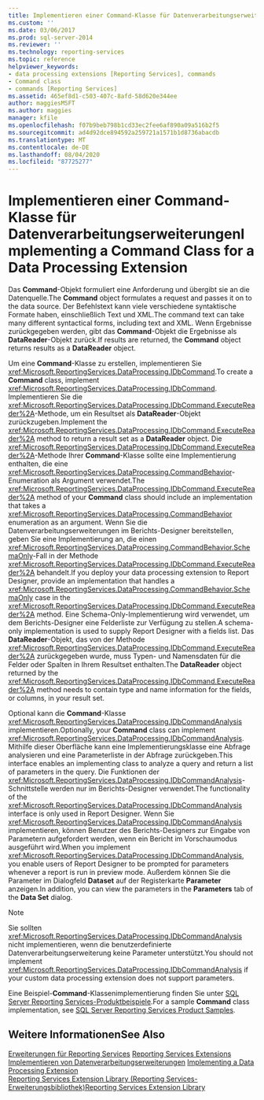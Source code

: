 ```yaml
---
title: Implementieren einer Command-Klasse für Datenverarbeitungserweiterungen | Microsoft-Dokumentation
ms.custom: ''
ms.date: 03/06/2017
ms.prod: sql-server-2014
ms.reviewer: ''
ms.technology: reporting-services
ms.topic: reference
helpviewer_keywords:
- data processing extensions [Reporting Services], commands
- Command class
- commands [Reporting Services]
ms.assetid: 465ef8d1-c503-407c-8afd-58d620e344ee
author: maggiesMSFT
ms.author: maggies
manager: kfile
ms.openlocfilehash: f07b9beb798b1cd33ec2fee6af890a09a516b2f5
ms.sourcegitcommit: ad4d92dce894592a259721a1571b1d8736abacdb
ms.translationtype: MT
ms.contentlocale: de-DE
ms.lasthandoff: 08/04/2020
ms.locfileid: "87725277"
---
```

# <a name="implementing-a-command-class-for-a-data-processing-extension"></a><span data-ttu-id="94dca-102">Implementieren einer Command-Klasse für Datenverarbeitungserweiterungen</span><span class="sxs-lookup"><span data-stu-id="94dca-102">Implementing a Command Class for a Data Processing Extension</span></span>
  <span data-ttu-id="94dca-103">Das **Command**-Objekt formuliert eine Anforderung und übergibt sie an die Datenquelle.</span><span class="sxs-lookup"><span data-stu-id="94dca-103">The **Command** object formulates a request and passes it on to the data source.</span></span> <span data-ttu-id="94dca-104">Der Befehlstext kann viele verschiedene syntaktische Formate haben, einschließlich Text und XML.</span><span class="sxs-lookup"><span data-stu-id="94dca-104">The command text can take many different syntactical forms, including text and XML.</span></span> <span data-ttu-id="94dca-105">Wenn Ergebnisse zurückgegeben werden, gibt das **Command**-Objekt die Ergebnisse als **DataReader**-Objekt zurück.</span><span class="sxs-lookup"><span data-stu-id="94dca-105">If results are returned, the **Command** object returns results as a **DataReader** object.</span></span>  
  
 <span data-ttu-id="94dca-106">Um eine **Command**-Klasse zu erstellen, implementieren Sie <xref:Microsoft.ReportingServices.DataProcessing.IDbCommand>.</span><span class="sxs-lookup"><span data-stu-id="94dca-106">To create a **Command** class, implement <xref:Microsoft.ReportingServices.DataProcessing.IDbCommand>.</span></span> <span data-ttu-id="94dca-107">Implementieren Sie die <xref:Microsoft.ReportingServices.DataProcessing.IDbCommand.ExecuteReader%2A>-Methode, um ein Resultset als **DataReader**-Objekt zurückzugeben.</span><span class="sxs-lookup"><span data-stu-id="94dca-107">Implement the <xref:Microsoft.ReportingServices.DataProcessing.IDbCommand.ExecuteReader%2A> method to return a result set as a **DataReader** object.</span></span> <span data-ttu-id="94dca-108">Die <xref:Microsoft.ReportingServices.DataProcessing.IDbCommand.ExecuteReader%2A>-Methode Ihrer **Command**-Klasse sollte eine Implementierung enthalten, die eine <xref:Microsoft.ReportingServices.DataProcessing.CommandBehavior>-Enumeration als Argument verwendet.</span><span class="sxs-lookup"><span data-stu-id="94dca-108">The <xref:Microsoft.ReportingServices.DataProcessing.IDbCommand.ExecuteReader%2A> method of your **Command** class should include an implementation that takes a <xref:Microsoft.ReportingServices.DataProcessing.CommandBehavior> enumeration as an argument.</span></span> <span data-ttu-id="94dca-109">Wenn Sie die Datenverarbeitungserweiterungen im Berichts-Designer bereitstellen, geben Sie eine Implementierung an, die einen <xref:Microsoft.ReportingServices.DataProcessing.CommandBehavior.SchemaOnly>-Fall in der Methode <xref:Microsoft.ReportingServices.DataProcessing.IDbCommand.ExecuteReader%2A> behandelt.</span><span class="sxs-lookup"><span data-stu-id="94dca-109">If you deploy your data processing extension to Report Designer, provide an implementation that handles a <xref:Microsoft.ReportingServices.DataProcessing.CommandBehavior.SchemaOnly> case in the <xref:Microsoft.ReportingServices.DataProcessing.IDbCommand.ExecuteReader%2A> method.</span></span> <span data-ttu-id="94dca-110">Eine Schema-Only-Implementierung wird verwendet, um dem Berichts-Designer eine Felderliste zur Verfügung zu stellen.</span><span class="sxs-lookup"><span data-stu-id="94dca-110">A schema-only implementation is used to supply Report Designer with a fields list.</span></span> <span data-ttu-id="94dca-111">Das **DataReader**-Objekt, das von der Methode <xref:Microsoft.ReportingServices.DataProcessing.IDbCommand.ExecuteReader%2A> zurückgegeben wurde, muss Typen- und Namensdaten für die Felder oder Spalten in Ihrem Resultset enthalten.</span><span class="sxs-lookup"><span data-stu-id="94dca-111">The **DataReader** object returned by the <xref:Microsoft.ReportingServices.DataProcessing.IDbCommand.ExecuteReader%2A> method needs to contain type and name information for the fields, or columns, in your result set.</span></span>  
  
 <span data-ttu-id="94dca-112">Optional kann die **Command**-Klasse <xref:Microsoft.ReportingServices.DataProcessing.IDbCommandAnalysis> implementieren.</span><span class="sxs-lookup"><span data-stu-id="94dca-112">Optionally, your **Command** class can implement <xref:Microsoft.ReportingServices.DataProcessing.IDbCommandAnalysis>.</span></span> <span data-ttu-id="94dca-113">Mithilfe dieser Oberfläche kann eine Implementierungsklasse eine Abfrage analysieren und eine Parameterliste in der Abfrage zurückgeben.</span><span class="sxs-lookup"><span data-stu-id="94dca-113">This interface enables an implementing class to analyze a query and return a list of parameters in the query.</span></span> <span data-ttu-id="94dca-114">Die Funktionen der <xref:Microsoft.ReportingServices.DataProcessing.IDbCommandAnalysis>-Schnittstelle werden nur im Berichts-Designer verwendet.</span><span class="sxs-lookup"><span data-stu-id="94dca-114">The functionality of the <xref:Microsoft.ReportingServices.DataProcessing.IDbCommandAnalysis> interface is only used in Report Designer.</span></span> <span data-ttu-id="94dca-115">Wenn Sie <xref:Microsoft.ReportingServices.DataProcessing.IDbCommandAnalysis> implementieren, können Benutzer des Berichts-Designers zur Eingabe von Parametern aufgefordert werden, wenn ein Bericht im Vorschaumodus ausgeführt wird.</span><span class="sxs-lookup"><span data-stu-id="94dca-115">When you implement <xref:Microsoft.ReportingServices.DataProcessing.IDbCommandAnalysis>, you enable users of Report Designer to be prompted for parameters whenever a report is run in preview mode.</span></span> <span data-ttu-id="94dca-116">Außerdem können Sie die Parameter im Dialogfeld **Dataset** auf der Registerkarte **Parameter** anzeigen.</span><span class="sxs-lookup"><span data-stu-id="94dca-116">In addition, you can view the parameters in the **Parameters** tab of the **Data Set** dialog.</span></span>  
  
> [!NOTE]  
>  <span data-ttu-id="94dca-117">Sie sollten <xref:Microsoft.ReportingServices.DataProcessing.IDbCommandAnalysis> nicht implementieren, wenn die benutzerdefinierte Datenverarbeitungserweiterung keine Parameter unterstützt.</span><span class="sxs-lookup"><span data-stu-id="94dca-117">You should not implement <xref:Microsoft.ReportingServices.DataProcessing.IDbCommandAnalysis> if your custom data processing extension does not support parameters.</span></span>  
  
 <span data-ttu-id="94dca-118">Eine Beispiel-**Command**-Klassenimplementierung finden Sie unter [SQL Server Reporting Services-Produktbeispiele](https://go.microsoft.com/fwlink/?LinkId=177889).</span><span class="sxs-lookup"><span data-stu-id="94dca-118">For a sample **Command** class implementation, see [SQL Server Reporting Services Product Samples](https://go.microsoft.com/fwlink/?LinkId=177889).</span></span>  
  
## <a name="see-also"></a><span data-ttu-id="94dca-119">Weitere Informationen</span><span class="sxs-lookup"><span data-stu-id="94dca-119">See Also</span></span>  
 <span data-ttu-id="94dca-120">[Erweiterungen für Reporting Services](../reporting-services-extensions.md) </span><span class="sxs-lookup"><span data-stu-id="94dca-120">[Reporting Services Extensions](../reporting-services-extensions.md) </span></span>  
 <span data-ttu-id="94dca-121">[Implementieren von Datenverarbeitungserweiterungen](implementing-a-data-processing-extension.md) </span><span class="sxs-lookup"><span data-stu-id="94dca-121">[Implementing a Data Processing Extension](implementing-a-data-processing-extension.md) </span></span>  
 [<span data-ttu-id="94dca-122">Reporting Services Extension Library (Reporting Services-Erweiterungsbibliothek)</span><span class="sxs-lookup"><span data-stu-id="94dca-122">Reporting Services Extension Library</span></span>](../reporting-services-extension-library.md)  
  
  
